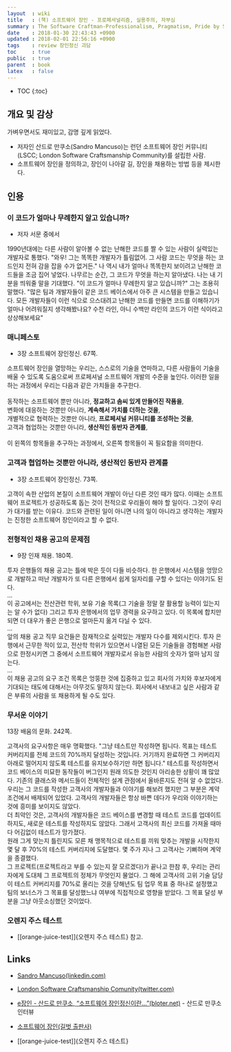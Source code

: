 ```yaml
---
layout  : wiki
title   : (책) 소프트웨어 장인 - 프로페셔널리즘, 실용주의, 자부심
summary : The Software Craftman-Professionalism, Pragmatism, Pride by Sandro Mancuso
date    : 2018-01-30 22:43:43 +0900
updated : 2018-02-01 22:56:16 +0900
tags    : review 장인정신 괴담
toc     : true
public  : true
parent  : book
latex   : false
---
```

* TOC
{:toc}

## 개요 및 감상

가벼우면서도 재미있고, 감명 깊게 읽었다.

* 저자인 산드로 만쿠소(Sandro Mancuso)는 런던 소프트웨어 장인 커뮤니티(LSCC; London Software Craftsmanship Community)를 설립한 사람.
* 소프트웨어 장인을 정의하고, 장인이 나아갈 길, 장인을 채용하는 방법 등을 제시한다.


## 인용

### 이 코드가 얼마나 무례한지 알고 있습니까?

- 저자 서문 중에서

>
1990년대에는 다른 사람이 알아볼 수 없는 난해한 코드를 짤 수 있는 사람이 실력있는 개발자로 통했다.
"와우! 그는 똑똑한 개발자가 틀림없어. 그 사람 코드는 무엇을 하는 코드인지 전혀 감을 잡을 수가 없거든."
나 역시 내가 얼마나 똑똑한지 보이려고 난해한 코드들을 조금 집어 넣었다.
나무르는 순간, 그 코드가 무엇을 하는지 알아냈다.
나는 내 기분을 띄워줄 말을 기대했다.
"이 코드가 얼마나 무례한지 알고 있습니까?"
그는 조용히 말했다.
"많은 팀과 개발자들이 같은 코드 베이스에서 아주 큰 시스템을 만들고 있습니다.
모든 개발자들이 이런 식으로 으스대려고 난해한 코드를 만들면 코드를 이해하기가 얼마나 어려워질지 생각해봤나요?
수천 라인, 아니 수백만 라인의 코드가 이런 식이라고 상상해보세요"

### 매니페스토

- 3장 소프트웨어 장인정신. 67쪽.

>
소프트웨어 장인을 열망하는 우리는, 스스로의 기술을 연마하고, 다른 사람들이 기술을 배울 수 있도록 도움으로써 프로페셔널 소프트웨어 개발의 수준을 높인다.
이러한 일을 하는 과정에서 우리는 다음과 같은 가치들을 추구한다.  
<br>
동작하는 소프트웨어 뿐만 아니라, **정교하고 솜씨 있게 만들어진 작품을**,  
변화에 대응하는 것뿐만 아니라, **계속해서 가치를 더하는 것을**,  
개별적으로 협력하는 것뿐만 아니라, **프로페셔널 커뮤니티를 조성하는 것을**,  
고객과 협업하는 것뿐만 아니라, **생산적인 동반자 관계를**,  
<br>
이 왼쪽의 항목들을 추구하는 과정에서, 오른쪽 항목들이 꼭 필요함을 의미한다.

### 고객과 협업하는 것뿐만 아니라, 생산적인 동반자 관계를

- 3장 소프트웨어 장인정신. 73쪽.

>
고객이 속한 산업의 본질이 소프트웨어 개발이 아닌 다른 것인 때가 많다.
이때는 소프트웨어 프로젝트가 성공하도록 돕는 것이 전적으로 우리들이 해야 할 일이다.
그것이 우리가 대가를 받는 이유다.
코드와 관련된 일이 아니면 나의 일이 아니라고 생각하는 개발자는 진정한 소프트웨어 장인이라고 할 수 없다.

### 전형적인 채용 공고의 문제점

- 9장 인재 채용. 180쪽.

>
투자 은행들의 채용 공고는 틀에 박은 듯이 다들 비슷하다.
한 은행에서 시스템을 엉망으로 개발하고 떠난 개발자가 또 다른 은행에서 쉽게 일자리를 구할 수 있다는 이야기도 된다.  
...  
이 공고에서는 전산관련 학위, 보유 기술 목록(그 기술을 정말 잘 활용할 능력이 있는지는 알 수가 없다)
그리고 투자 은행에서의 업무 경력을 요구하고 있다.
이 목록에 합치만 되면 더 대우가 좋은 은행으로 얼마든지 옮겨 다닐 수 있다.  
...  
앞의 채용 공고 직무 요건들은 잠재적으로 실력있는 개발자 다수를 제외시킨다.
투자 은행에서 근무한 적이 있고,
전산학 학위가 있으면서 나열된 모든 기술들을 경험해본 사람으로 한정시키면 그 중에서 소프트웨어 개발자로서 유능한 사람의 숫자가 얼마 남지 않는다.  
...  
이 채용 공고의 요구 조건 목록은 엉뚱한 것에 집중하고 있고 회사의 가치와 후보자에게 기대되는 태도에 대해서는 아무것도 말하지 않는다.
회사에서 내보내고 싶은 사람과 같은 부류의 사람을 또 채용하게 될 수도 있다.

### 무서운 이야기

13장 배움의 문화. 242쪽.

>
고객사의 요구사항은 매우 명확했다.
"그냥 테스트만 작성하면 됩니다. 목표는 테스트 커버리지를 전체 코드의 70%까지 달성하는 것입니다. 거기까지 완료하면 그 커버리지 아래로 떨어지지 않도록 테스트를 유지보수하기만 하면 됩니다."
테스트를 작성하면서 코드 베이스의 미묘한 동작들이 버그인지 원래 의도한 것인지 아리송한 상황이 꽤 많았다.
기존의 클래스와 메서드들이 전체적인 설계 관점에서 올바른지도 전혀 알 수 없었다.
우리는 그 코드를 작성한 고객사의 개발자들과 이야기를 해보려 했지만 그 부분은 계약 조건에서 배제되어 있었다.
고객사의 개발자들은 항상 바쁜 데다가 우리와 이야기하는 것에 흥미를 보이지도 않았다.  
더 최악인 것은, 고객사의 개발자들은 코드 베이스를 변경할 때 테스트 코드를 업데이트하지도, 새로운 테스트를 작성하지도 않았다.
그래서 고객사의 최신 코드를 가져올 때마다 어김없이 테스트가 망가졌다.  
원래 그게 맞는지 틀린지도 모른 채 맹목적으로 테스트를 끼워 맞추는 개발을 시작한지 몇 달 후 70%의 테스트 커버리지에 도달했다.
몇 주가 지나 그 고객사는 기뻐하며 계약을 종결했다.  
그 프로젝트(프로젝트라고 부를 수 있는지 잘 모르겠다)가 끝나고 한참 후, 우리는 관리자에게 도대체 그 프로젝트의 정체가 무엇인지 물었다.
그 해에 고객사의 고위 기술 담당이 테스트 커버리지를 70%로 올리는 것을 당해년도 팀 업무 목표 중 하나로 설정했고 팀의 보너스가 그 목표를 달성했느냐 여부에 직접적으로 영향을 받았다.
그 목표 달성 부분을 그냥 아웃소싱했던 것이었다.

### 오렌지 주스 테스트

* [[orange-juice-test]]{오렌지 주스 테스트} 참고.

## Links

* [Sandro Mancuso(linkedin.com)](https://www.linkedin.com/in/sandromancuso/ )
* [London Software Craftsmanship Comunity(twitter.com)](https://twitter.com/londonswcraft )
* [e장인 - 산드로 만쿠소, “소프트웨어 장인정신이란…”(bloter.net)](http://www.bloter.net/archives/251535 ) - 산드로 만쿠소 인터뷰

* [소프트웨어 장인(길벗 출판사)](http://www.gilbut.co.kr/book/bookView.aspx?bookcode=BN001288 )

* [[orange-juice-test]]{오렌지 주스 테스트}
